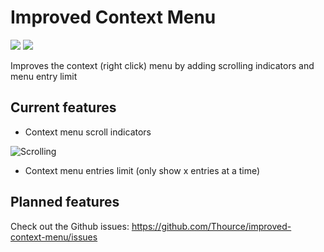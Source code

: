 # Improved Context Menu

[![](https://img.shields.io/endpoint?url=https://i.pluginhub.info/shields/rank/plugin/improved-context-menu)](https://runelite.net/plugin-hub/show/improved-context-menu)
[![](https://img.shields.io/endpoint?url=https://i.pluginhub.info/shields/installs/plugin/improved-context-menu)](https://runelite.net/plugin-hub/show/improved-context-menu)

Improves the context (right click) menu by adding scrolling indicators and menu entry limit

## Current features

* Context menu scroll indicators

![Scrolling](readme/scrolling.gif)

* Context menu entries limit (only show x entries at a time)

## Planned features

Check out the Github issues: https://github.com/Thource/improved-context-menu/issues
